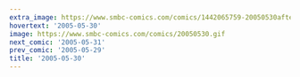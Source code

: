 ```yaml
---
extra_image: https://www.smbc-comics.com/comics/1442065759-20050530after.png
hovertext: '2005-05-30'
image: https://www.smbc-comics.com/comics/20050530.gif
next_comic: '2005-05-31'
prev_comic: '2005-05-29'
title: '2005-05-30'
---
```


